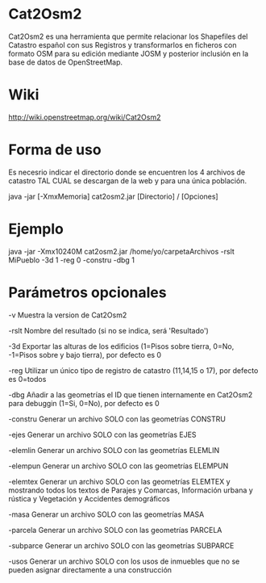 Cat2Osm2
========

Cat2Osm2 es una herramienta que permite relacionar los Shapefiles del Catastro español con sus Registros y transformarlos en ficheros con formato OSM para su edición mediante JOSM y posterior inclusión en la base de datos de OpenStreetMap.

Wiki
====

http://wiki.openstreetmap.org/wiki/Cat2Osm2


Forma de uso
============

Es necesrio indicar el directorio donde se encuentren los 4 archivos de catastro TAL CUAL se descargan de la web y para una única población.

   java -jar [-XmxMemoria] cat2osm2.jar  [Directorio] / [Opciones]


Ejemplo
=======

   java -jar -Xmx10240M cat2osm2.jar /home/yo/carpetaArchivos -rslt MiPueblo -3d 1 -reg 0 -constru -dbg 1 


Parámetros opcionales
=====================

-v            Muestra la version de Cat2Osm2

-rslt         Nombre del resultado (si no se indica, será 'Resultado')

-3d           Exportar las alturas de los edificios (1=Pisos sobre tierra, 0=No, -1=Pisos sobre y bajo tierra), por defecto es 0

-reg          Utilizar un único tipo de registro de catastro (11,14,15 o 17), por defecto es 0=todos

-dbg          Añadir a las geometrías el ID que tienen internamente en Cat2Osm2 para debuggin (1=Si, 0=No), por defecto es 0

-constru      Generar un archivo SOLO con las geometrías CONSTRU

-ejes         Generar un archivo SOLO con las geometrías EJES

-elemlin      Generar un archivo SOLO con las geometrías ELEMLIN

-elempun      Generar un archivo SOLO con las geometrías ELEMPUN

-elemtex      Generar un archivo SOLO con las geometrías ELEMTEX y mostrando todos los textos de Parajes y Comarcas, Información urbana y rústica y Vegetación y Accidentes demográficos

-masa         Generar un archivo SOLO con las geometrías MASA

-parcela      Generar un archivo SOLO con las geometrías PARCELA

-subparce     Generar un archivo SOLO con las geometrías SUBPARCE

-usos         Generar un archivo SOLO con los usos de inmuebles que no se pueden asignar directamente a una construcción
